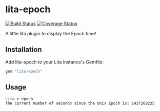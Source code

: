 # lita-epoch

[![Build Status](https://travis-ci.org/shadowfluux/lita-epoch.png?branch=master)](https://travis-ci.org/shadowfluux/lita-epoch)
[![Coverage Status](https://coveralls.io/repos/shadowfluux/lita-epoch/badge.png)](https://coveralls.io/r/shadowfluux/lita-epoch)

A little lita plugin to display the Epoch time!

## Installation

Add lita-epoch to your Lita instance's Gemfile:

``` ruby
gem "lita-epoch"
```

## Usage

```
Lita > epoch
The current number of seconds since the Unix Epoch is: 1437268235
```


